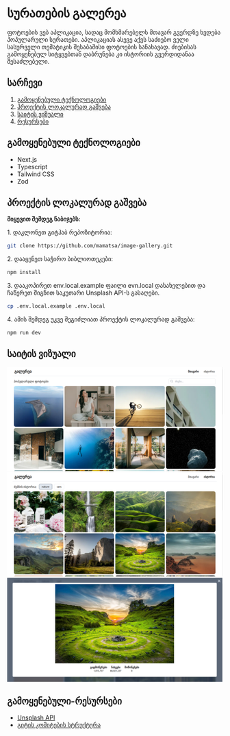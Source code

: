 # სურათების გალერეა

ფოტოების ვებ აპლიკაცია, სადაც მომხმარებელს მთავარ გვერდზე ხვდება პოპულარული სურათები. აპლიკაციას ასევე აქვს საძიებო ველი სასურველი თემატიკის შესაბამისი ფოტოების სანახავად. ძიებისას გამოყენებულ სიტყვებთან დაბრუნება კი ისტორიის გვერდიდანაა შესაძლებელი.

## სარჩევი

1. [გამოყენებული ტექნოლოგიები](#გამოყენებული-ტექნოლოგიები)
2. [პროექტის ლოკალურად გაშვება](#პროექტის-ლოკალურად-გაშვება)
3. [საიტის ვიზუალი](#საიტის-ვიზუალი)
4. [რესურსები](#რესურსები)

## გამოყენებული ტექნოლოგიები

- Next.js
- Typescript
- Tailwind CSS
- Zod

## პროექტის ლოკალურად გაშვება

**მიყევით შემდეგ ნაბიჯებს:**

1\. დაკლონეთ გიტჰაბ რეპოზიტორია:

```sh
git clone https://github.com/mamatsa/image-gallery.git
```

2\. დააყენეთ საჭირო ბიბლიოთეკები:

```sh
npm install
```

3\. დააკოპირეთ env.local.example ფაილი evn.local დასახელებით და ჩაწერეთ შიგნით საკუთარი Unsplash API-ს გასაღები.

```sh
cp .env.local.example .env.local
```

4\. ამის შემდეგ უკვე შეგიძლიათ პროექტის ლოკალურად გაშვება:

```sh
npm run dev
```

## საიტის ვიზუალი

![](./readme-assets/screen1.png)
![](./readme-assets/screen2.png)
![](./readme-assets/screen3.png)

## გამოყენებული-რესურსები

- [Unsplash API](https://unsplash.com/documentation)
- [გიტის კომიტების სტრუქტურა](https://gist.github.com/qoomon/5dfcdf8eec66a051ecd85625518cfd13)

